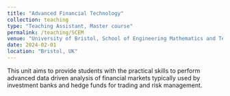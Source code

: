 ```yaml
---
title: "Advanced Financial Technology"
collection: teaching
type: "Teaching Assistant, Master course"
permalink: /teaching/SCEM
venue: "University of Bristol, School of Engineering Mathematics and Technology"
date: 2024-02-01
location: "Bristol, UK"
---
```


This unit aims to provide students with the practical skills to perform advanced data driven analysis of financial markets typically used by investment banks and hedge funds for trading and risk management.

